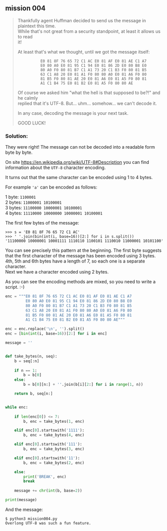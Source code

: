 ## mission 004

>Thankfully agent Huffman decided to send us the message in plaintext this time.<br>
>While that's not great from a security standpoint, at least it allows us to read<br>
>it!<br>
>
>At least that's what we thought, until we got the message itself:<br>
>
>               E0 81 8F 76 65 72 C1 AC E0 81 AF E0 81 AE C1 A7
>               E0 80 A0 E0 81 95 C1 94 E0 81 86 2D E0 80 B8 E0
>               80 A0 F0 80 81 B7 C1 A1 73 20 C1 B3 F0 80 81 B5
>               63 C1 A8 20 E0 81 A1 F0 80 80 A0 E0 81 A6 F0 80
>               81 B5 F0 80 81 AE 20 E0 81 A6 E0 81 A5 F0 80 81
>               A1 C1 B4 75 E0 81 B2 E0 81 A5 F0 80 80 AE
>
>Of course we asked him "what the hell is that supposed to be?!" and he calmly<br>
>replied that it's UTF-8. But... uhm... somehow... we can't decode it.<br>
>
>In any case, decoding the message is your next task.<br>
>
>GOOD LUCK!

### Solution:

They were right! The message can not be decoded into a readable form byte by byte.

On site https://en.wikipedia.org/wiki/UTF-8#Description you can find information about the `UTF-8` character encoding.

It turns out that the same character can be encoded using 1 to 4 bytes.

For example `'a'` can be encoded as follows:

1 byte: `1100001`<br>
2 bytes: `11000001 10100001`<br>
3 bytes: `11100000 10000001 10100001`<br>
4 bytes: `11110000 10000000 10000001 10100001`

The first few bytes of the message:

```
>>> s = 'E0 81 8F 76 65 72 C1 AC'
>>> ' '.join(bin(int(i, base=16))[2:] for i in s.split())
'11100000 10000001 10001111 1110110 1100101 1110010 11000001 10101100'
```

You can see precisely this pattern at the beginning. The first byte suggests that the first character of the message has been encoded using 3 bytes.<br>
4th, 5th and 6th bytes have a length of 7, so each one is a separate character.<br>
Next we have a character encoded using 2 bytes.

As you can see the encoding methods are mixed, so you need to write a script. :-)

```python
enc = """E0 81 8F 76 65 72 C1 AC E0 81 AF E0 81 AE C1 A7
         E0 80 A0 E0 81 95 C1 94 E0 81 86 2D E0 80 B8 E0
         80 A0 F0 80 81 B7 C1 A1 73 20 C1 B3 F0 80 81 B5
         63 C1 A8 20 E0 81 A1 F0 80 80 A0 E0 81 A6 F0 80
         81 B5 F0 80 81 AE 20 E0 81 A6 E0 81 A5 F0 80 81
         A1 C1 B4 75 E0 81 B2 E0 81 A5 F0 80 80 AE"""

enc = enc.replace('\n', '').split()
enc = [bin(int(i, base=16))[2:] for i in enc]

message = ''


def take_bytes(n, seq):
    b = seq[:n]
    
    if n == 1:
        b = b[0]
    else:
        b = b[0][n:] + ''.join(b[i][2:] for i in range(1, n))

    return b, seq[n:]


while enc:
    
    if len(enc[0]) <= 7:
        b, enc = take_bytes(1, enc)

    elif enc[0].startswith('1111'):
        b, enc = take_bytes(4, enc)

    elif enc[0].startswith('111'):
        b, enc = take_bytes(3, enc)

    elif enc[0].startswith('11'):
        b, enc = take_bytes(2, enc)

    else:
        print('BREAK', enc)
        break
    
    message += chr(int(b, base=2))

print(message)
```

And the message:

```
$ python3 mission004.py 
Overlong UTF-8 was such a fun feature.
```
